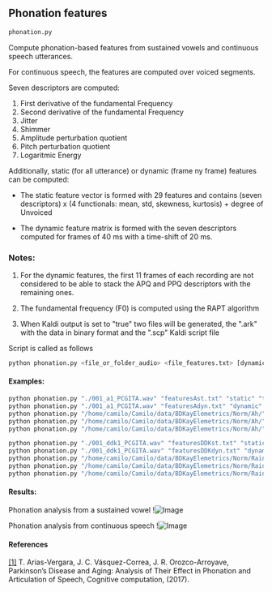 ## Phonation features

```sh
phonation.py
```
Compute phonation-based features from sustained vowels and continuous speech utterances.

For continuous speech, the features are computed over voiced segments.

Seven descriptors are computed:

1. First derivative of the fundamental Frequency
2. Second derivative of the fundamental Frequency
3. Jitter
4. Shimmer
5. Amplitude perturbation quotient
6. Pitch perturbation quotient
7. Logaritmic Energy

Additionally, static (for all utterance) or dynamic (frame ny frame) features can be computed:

- The static feature vector is formed with 29 features and contains (seven descriptors) x (4 functionals: mean, std, skewness, kurtosis) + degree of Unvoiced

- The dynamic feature matrix is formed with the seven descriptors computed for frames of 40 ms with a time-shift of 20 ms.

### Notes:

1. For the dynamic features, the first 11 frames of each recording are not considered to be able to stack the APQ and PPQ descriptors with the remaining ones.

2. The fundamental frequency (F0) is computed using the RAPT algorithm

3. When Kaldi output is set to "true" two files will be generated, the ".ark" with the data in binary format and the ".scp" Kaldi script file

Script is called as follows

```sh
python phonation.py <file_or_folder_audio> <file_features.txt> [dynamic_or_static (default static)] [plots (true or false) (default false)] [kaldi output (true or false) (default false)]
```

#### Examples:
```sh
python phonation.py "./001_a1_PCGITA.wav" "featuresAst.txt" "static" "true"
python phonation.py "./001_a1_PCGITA.wav" "featuresAdyn.txt" "dynamic" "true"
python phonation.py "/home/camilo/Camilo/data/BDKayElemetrics/Norm/Ah/" "featuresAdynFolder.txt" "dynamic" "false"
python phonation.py "/home/camilo/Camilo/data/BDKayElemetrics/Norm/Ah/" "featuresAstatFolder.txt" "static" "false"
python phonation.py "/home/camilo/Camilo/data/BDKayElemetrics/Norm/Ah/" "featuresAdynFolder.txt" "dynamic" "false" "true"

python phonation.py "./001_ddk1_PCGITA.wav" "featuresDDKst.txt" "static" "true"
python phonation.py "./001_ddk1_PCGITA.wav" "featuresDDKdyn.txt" "dynamic" "true"
python phonation.py "/home/camilo/Camilo/data/BDKayElemetrics/Norm/Rainbow/" "featuresDDKdynFolder.txt" "dynamic" "false"
python phonation.py "/home/camilo/Camilo/data/BDKayElemetrics/Norm/Rainbow/" "featuresDDKstatFolder.txt" "static" "false"
python phonation.py "/home/camilo/Camilo/data/BDKayElemetrics/Norm/Rainbow/" "featuresDDKstatFolder.txt" "dynamice" "false" "true"
```
#### Results:

Phonation analysis from a sustained vowel
!![Image](https://github.com/jcvasquezc/DisVoice/blob/master/images/phonation_vowel.png?raw=true)

Phonation analysis from continuous speech
!![Image](https://github.com/jcvasquezc/DisVoice/blob/master/images/phonation_continuous.png?raw=true)


#### References

[[1]](https://link.springer.com/article/10.1007%2Fs12559-017-9497-x) T. Arias-Vergara, J. C. Vásquez-Correa, J. R. Orozco-Arroyave, Parkinson’s Disease and Aging: Analysis of Their Effect in Phonation and Articulation of Speech, Cognitive computation, (2017).
